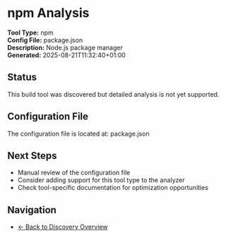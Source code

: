# npm Analysis

**Tool Type:** npm  
**Config File:** package.json  
**Description:** Node.js package manager  
**Generated:** 2025-08-21T11:32:40+01:00

## Status

This build tool was discovered but detailed analysis is not yet supported.

## Configuration File

The configuration file is located at: package.json

## Next Steps

- Manual review of the configuration file
- Consider adding support for this tool type to the analyzer
- Check tool-specific documentation for optimization opportunities

## Navigation

- [← Back to Discovery Overview](../README.md)
